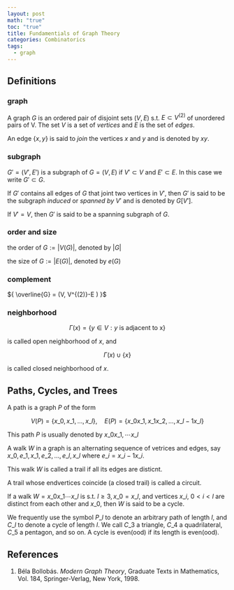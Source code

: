 ```yaml
---
layout: post
math: "true"
toc: "true"
title: Fundamentials of Graph Theory
categories: Combinatorics
tags:
  - graph
---
```

## Definitions

### graph

A graph ${ G }$ is an ordered pair of disjoint sets ${ (V,E) }$ s.t. ${ E \subset V^{(2)} }$ of unordered pairs of V. The set ${ V }$ is a set of *vertices* and ${ E }$ is the set of *edges*.

An edge ${ \{ x,y \} }$ is said to *join* the vertices ${ x }$ and ${ y }$ and is denoted by ${ xy }$.

### subgraph

${ G'=(V',E') }$ is a subgraph of ${ G = (V,E) }$ if ${ V' \subset V }$ and ${ E' \subset E }$. In this case we write ${ G' \subset G}$.

If ${ G' }$ contains all edges of ${ G }$ that joint two vertices in ${ V' }$, then ${ G' }$ is said to be the subgraph *induced* or *spanned by* ${ V' }$ and is denoted by ${ G[V'] }$.

If ${ V'=V }$, then ${ G' }$ is said to be a spanning subgraph of ${ G }$.

### order and size

the order of ${ G := \lvert V(G) \rvert }$, denoted by ${ \lvert G \rvert }$

the size of ${ G:= \lvert E(G) \rvert }$, denoted by ${ e(G) }$

### complement

${ \overline{G} = (V, V^{(2)}-E ) }$

### neighborhood

$${ \Gamma(x) = \left\{ y \in V : y \mbox{ is adjacent to x} \right\} }$$

is called open neighborhood of ${ x }$, and

$${ \Gamma(x) \cup \left\{ x \right\} }$$

is called closed neighborhood of ${ x }$.

## Paths, Cycles, and Trees

A path is a graph ${ P }$ of the form

$$ V(P) = \left\{ x\_{0},x\_{1},\dots,x\_{l} \right\}, \quad  E(P) = \left\{ x\_{0}x\_{1},x\_{1}x\_{2}, \dots, x\_{l-1}x\_{l} \right\} $$

This path ${ P }$ is usually denoted by ${ x\_{0}x\_{1},\cdots x\_{l} }$

A walk ${ W }$ in a  graph is an alternating sequence of vetrices and edges, say ${ x\_{0},e\_{1},x\_{1},e\_{2},\dots,e\_{l},x\_{l} }$ where ${ e\_{i}=x\_{i-1}x\_{i} }$.

This walk ${ W }$ is called a trail if all its edges are disticnt.

A trail whose endvertices coincide (a closed trail) is called a circuit.

If a walk ${ W = x\_{0}x\_{1}\cdots x\_{l} }$ is s.t. ${ l \ge 3, x\_{0}=x\_{l} }$, and vertices ${ x\_{i} }$, ${ 0<i<l }$ are distinct from each other and ${ x\_{0} }$, then ${ W }$ is said to be a cycle.

We frequently use the symbol ${ P\_{l} }$ to denote an arbitrary path of length ${ l }$, and ${ C\_{l} }$ to denote a cycle of length ${ l }$. We call ${ C\_{3} }$ a triangle, ${ C\_{4} }$ a quadrilateral, ${ C\_{5} }$ a pentagon, and so on. A cycle is even(ood) if its length is even(ood).


## References

 1. Béla Bollobás. *Modern Graph Theory*, Graduate Texts in Mathematics, Vol. 184, Springer-Verlag, New York, 1998.
